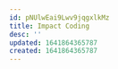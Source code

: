 ```yaml
---
id: pNUlwEai9Lwv9jqgxlkMz
title: Impact Coding
desc: ''
updated: 1641864365787
created: 1641864365787
---
```


